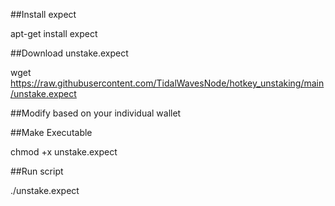 ##Install expect

apt-get install expect

##Download unstake.expect

wget https://raw.githubusercontent.com/TidalWavesNode/hotkey_unstaking/main/unstake.expect

##Modify based on your individual wallet

##Make Executable

chmod +x unstake.expect

##Run script

./unstake.expect

